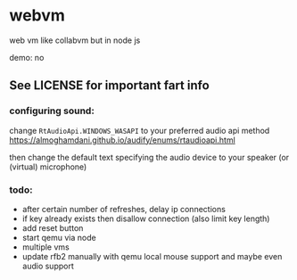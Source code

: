 # webvm
web vm like collabvm but in node js

demo: no

## See LICENSE for important fart info

### configuring sound:

change `RtAudioApi.WINDOWS_WASAPI` to your preferred audio api method https://almoghamdani.github.io/audify/enums/rtaudioapi.html

then change the default text specifying the audio device to your speaker (or (virtual) microphone)

### todo:

- after certain number of refreshes, delay ip connections
- if key already exists then disallow connection (also limit key length)
- add reset button
- start qemu via node
- multiple vms
- update rfb2 manually with qemu local mouse support and maybe even audio support
